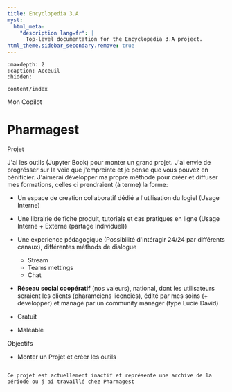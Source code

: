 ```yaml
---
title: Encyclopedia 3.A
myst:
  html_meta:
    "description lang=fr": |
      Top-level documentation for the Encyclopedia 3.A project.
html_theme.sidebar_secondary.remove: true
---
```


```{toctree}
:maxdepth: 2
:caption: Acceuil
:hidden:

content/index
```

<p class="emphase2"> Mon Copilot </p>

# Pharmagest

<p class="emphase"> Projet </p>

J'ai les outils (Jupyter Book) pour monter un grand projet. J'ai envie de progrésser sur la voie que j'empreinte et je pense que vous pouvez en bénificier. J'aimerai développer ma propre méthode pour créer et diffuser mes formations, celles ci prendraient (à terme) la forme:<br>
- Un espace de creation collaboratif dédié a l'utilisation du logiel (Usage Interne)
- Une librairie de fiche produit, tutorials et cas pratiques en ligne (Usage Interne + Externe (partage Individuel)) 
- Une experience pédagogique (Possibilité d'intéragir 24/24 par différents canaux), différentes méthods de dialogue 
    - Stream
    - Teams mettings
    - Chat
- **Réseau social coopératif** (nos valeurs), national, dont les utilisateurs seraient les clients (pharamciens licenciés), édité par mes soins (+ developper) et managé par un community manager (type Lucie David) 


- Gratuit

- Maléable

<p class="emphase"> Objectifs </p>

- Monter un Projet et créer les outils 

```{warning}

Ce projet est actuellement inactif et représente une archive de la période ou j'ai travaillé chez Pharmagest


```


